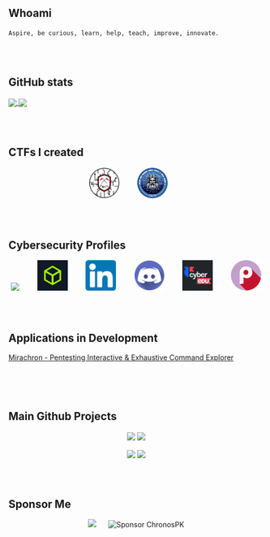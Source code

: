 ## Whoami

```plain
Aspire, be curious, learn, help, teach, improve, innovate.
```

<br><br>

## GitHub stats
<a href="https://github.com/anuraghazra/github-readme-stats">
  <img height=200 align="center" src="https://github-readme-stats.vercel.app/api?username=chronospk" />
</a>
<a href="https://github.com/anuraghazra/convoychat">
  <img height=200 align="center" src="https://github-readme-stats.vercel.app/api/top-langs?username=chronospk&layout=compact&langs_count=8&card_width=320" />
</a>

<br><br>

## CTFs I created

<p align="center">
  <a href="https://mirachron.com" target="_blank"><img src="./icons/SMCC-circle.png" width="60" height="60"></a>
  &nbsp;&nbsp;&nbsp;&nbsp;&nbsp;&nbsp;&nbsp;
  <a href="https://mirachron.com" target="_blank"><img src="./icons/CSCTF-logo-2.2.png" width="60" height="60"></a>
  &nbsp;&nbsp;&nbsp;&nbsp;&nbsp;&nbsp;&nbsp;
</p>

<br><br>

## Cybersecurity Profiles

<p align="center">
  <a href="https://tryhackme.com/p/s.marin.ionut" target="_blank"><img src="https://tryhackme-badges.s3.amazonaws.com/s.marin.ionut.png"></a>
  &nbsp;&nbsp;&nbsp;&nbsp;&nbsp;&nbsp;&nbsp;
  <a href="https://app.hackthebox.com/profile/691012" target="_blank"><img src="./icons/htb.jpg" width="60" height="60"></a>
  &nbsp;&nbsp;&nbsp;&nbsp;&nbsp;&nbsp;&nbsp;
  <a href="https://www.linkedin.com/in/radumarin001/" target="_blank"><img src="./icons/linkedin.png" width="60" height="60"></a>
  &nbsp;&nbsp;&nbsp;&nbsp;&nbsp;&nbsp;&nbsp;
  <a href="https://discord.com/users/602129324136464394" target="_blank"><img src="./icons/discord_icon.png" width="60" height="60"></a>
  &nbsp;&nbsp;&nbsp;&nbsp;&nbsp;&nbsp;&nbsp;
  <a href="https://app.cyber-edu.co/user/89f41bb0-25ea-11ec-85ba-b5c17388972b" target="_blank"><img src="./icons/cyberedu.png" width="60" height="60"></a>
  &nbsp;&nbsp;&nbsp;&nbsp;&nbsp;&nbsp;&nbsp;
  <a href="https://play.picoctf.org/users/Radupk" target="_blank"><img src="./icons/picoctf.png" width="60" height="60"></a>
</p>

<br><br>

## Applications in Development

<p>
  <a href = "https://piece.mirachron.com" align = "center">Mirachron - Pentesting Interactive & Exhaustive Command Explorer</a>
<br><br>

<br><br>

## Main Github Projects

<p align="center">
  <img src = "https://github-readme-stats.vercel.app/api/pin/?username=Chronos-Security&repo=CSCTF-2024&theme=dark&hide_border" align = "center" height=100/>
  <img src = "https://github-readme-stats.vercel.app/api/pin/?username=Chronos-Security&repo=SMCC-2023&theme=dark&hide_border" align = "center" height=100/>
<br><br>
  <img src = "https://github-readme-stats.vercel.app/api/pin/?username=ChronosPk&repo=WiFI_locally_extract_passwords&theme=dark&hide_border" align = "center" height=100/>
  <img src = "https://github-readme-stats.vercel.app/api/pin/?username=ChronosPk&repo=APET&theme=dark&hide_border" align = "center" height=100/>
</a>
</p>

<br><br>

## Sponsor Me

<p align="center">
  <img src="https://img.buymeacoffee.com/button-api/?text=Hope%20you%20enjoy%20my%20content%20&emoji=%E2%99%A5%EF%B8%8F&slug=chronossec&button_colour=4034c9&font_colour=ffffff&font_family=Lato&outline_colour=ffffff&coffee_colour=FFDD00" />
  &nbsp;&nbsp;&nbsp;&nbsp;
  <img src="https://img.shields.io/badge/Sponsor-ChronosPK-blue.svg" alt="Sponsor ChronosPK" width="300">
</p>
